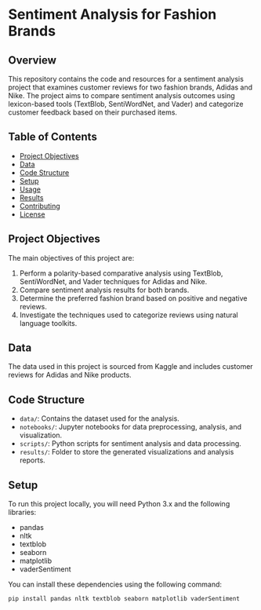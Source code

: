 # Sentiment Analysis for Fashion Brands

## Overview

This repository contains the code and resources for a sentiment analysis project that examines customer reviews for two fashion brands, Adidas and Nike. The project aims to compare sentiment analysis outcomes using lexicon-based tools (TextBlob, SentiWordNet, and Vader) and categorize customer feedback based on their purchased items.

## Table of Contents

- [Project Objectives](#project-objectives)
- [Data](#data)
- [Code Structure](#code-structure)
- [Setup](#setup)
- [Usage](#usage)
- [Results](#results)
- [Contributing](#contributing)
- [License](#license)

## Project Objectives

The main objectives of this project are:

1. Perform a polarity-based comparative analysis using TextBlob, SentiWordNet, and Vader techniques for Adidas and Nike.
2. Compare sentiment analysis results for both brands.
3. Determine the preferred fashion brand based on positive and negative reviews.
4. Investigate the techniques used to categorize reviews using natural language toolkits.

## Data

The data used in this project is sourced from Kaggle and includes customer reviews for Adidas and Nike products.

## Code Structure

- `data/`: Contains the dataset used for the analysis.
- `notebooks/`: Jupyter notebooks for data preprocessing, analysis, and visualization.
- `scripts/`: Python scripts for sentiment analysis and data processing.
- `results/`: Folder to store the generated visualizations and analysis reports.

## Setup

To run this project locally, you will need Python 3.x and the following libraries:

- pandas
- nltk
- textblob
- seaborn
- matplotlib
- vaderSentiment

You can install these dependencies using the following command:

```bash
pip install pandas nltk textblob seaborn matplotlib vaderSentiment
